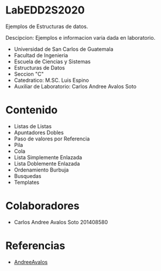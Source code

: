 # LabEDD2S2020
Ejemplos de Estructuras de datos.

Descipcion: Ejemplos e informacion varia dada en laboratorio.

* Universidad de San Carlos de Guatemala
* Facultad de Ingenieria
* Escuela de Ciencias y Sistemas
* Estructuras de Datos
* Seccion "C"
* Catedratico: M.SC. Luis Espino
* Auxiliar de Laboratorio: Carlos Andree Avalos Soto


# Contenido

* Listas de Listas
* Apuntadores Dobles 
* Paso de valores por Referencia
* Pila
* Cola
* Lista Simplemente Enlazada
* Lista Doblemente Enlazada
* Ordenamiento Burbuja
* Busquedas 
* Templates

# Colaboradores

* Carlos Andree Avalos Soto 201408580

# Referencias

* [AndreeAvalos](http://github.com/AndreeAvalos)
